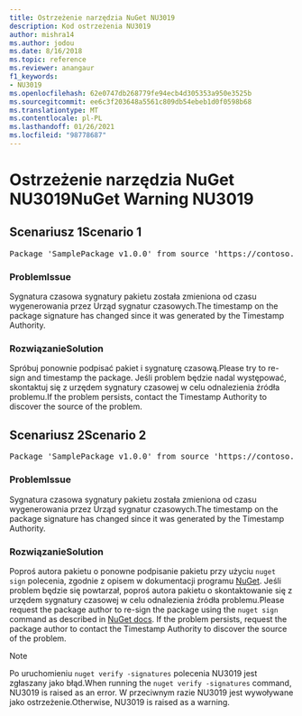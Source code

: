 ```yaml
---
title: Ostrzeżenie narzędzia NuGet NU3019
description: Kod ostrzeżenia NU3019
author: mishra14
ms.author: jodou
ms.date: 8/16/2018
ms.topic: reference
ms.reviewer: anangaur
f1_keywords:
- NU3019
ms.openlocfilehash: 62e0747db268779fe94ecb4d305353a950e3525b
ms.sourcegitcommit: ee6c3f203648a5561c809db54ebeb1d0f0598b68
ms.translationtype: MT
ms.contentlocale: pl-PL
ms.lasthandoff: 01/26/2021
ms.locfileid: "98778687"
---
```

# <a name="nuget-warning-nu3019"></a><span data-ttu-id="a767b-103">Ostrzeżenie narzędzia NuGet NU3019</span><span class="sxs-lookup"><span data-stu-id="a767b-103">NuGet Warning NU3019</span></span>

## <a name="scenario-1"></a><span data-ttu-id="a767b-104">Scenariusz 1</span><span class="sxs-lookup"><span data-stu-id="a767b-104">Scenario 1</span></span>

<pre>Package 'SamplePackage v1.0.0' from source 'https://contoso.com/index.json': The timestamp integrity check failed.</pre>

### <a name="issue"></a><span data-ttu-id="a767b-105">Problem</span><span class="sxs-lookup"><span data-stu-id="a767b-105">Issue</span></span>

<span data-ttu-id="a767b-106">Sygnatura czasowa sygnatury pakietu została zmieniona od czasu wygenerowania przez Urząd sygnatur czasowych.</span><span class="sxs-lookup"><span data-stu-id="a767b-106">The timestamp on the package signature has changed since it was generated by the Timestamp Authority.</span></span>


### <a name="solution"></a><span data-ttu-id="a767b-107">Rozwiązanie</span><span class="sxs-lookup"><span data-stu-id="a767b-107">Solution</span></span>

<span data-ttu-id="a767b-108">Spróbuj ponownie podpisać pakiet i sygnaturę czasową.</span><span class="sxs-lookup"><span data-stu-id="a767b-108">Please try to re-sign and timestamp the package.</span></span> <span data-ttu-id="a767b-109">Jeśli problem będzie nadal występować, skontaktuj się z urzędem sygnatury czasowej w celu odnalezienia źródła problemu.</span><span class="sxs-lookup"><span data-stu-id="a767b-109">If the problem persists, contact the Timestamp Authority to discover the source of the problem.</span></span>



## <a name="scenario-2"></a><span data-ttu-id="a767b-110">Scenariusz 2</span><span class="sxs-lookup"><span data-stu-id="a767b-110">Scenario 2</span></span>

<pre>Package 'SamplePackage v1.0.0' from source 'https://contoso.com/index.json': The primary signature's timestamp integrity check failed.</pre>

### <a name="issue"></a><span data-ttu-id="a767b-111">Problem</span><span class="sxs-lookup"><span data-stu-id="a767b-111">Issue</span></span>

<span data-ttu-id="a767b-112">Sygnatura czasowa sygnatury pakietu została zmieniona od czasu wygenerowania przez Urząd sygnatur czasowych.</span><span class="sxs-lookup"><span data-stu-id="a767b-112">The timestamp on the package signature has changed since it was generated by the Timestamp Authority.</span></span>


### <a name="solution"></a><span data-ttu-id="a767b-113">Rozwiązanie</span><span class="sxs-lookup"><span data-stu-id="a767b-113">Solution</span></span>

<span data-ttu-id="a767b-114">Poproś autora pakietu o ponowne podpisanie pakietu przy użyciu `nuget sign` polecenia, zgodnie z opisem w dokumentacji programu [NuGet](../../create-packages/sign-a-package.md). Jeśli problem będzie się powtarzał, poproś autora pakietu o skontaktowanie się z urzędem sygnatury czasowej w celu odnalezienia źródła problemu.</span><span class="sxs-lookup"><span data-stu-id="a767b-114">Please request the package author to re-sign the package using the `nuget sign` command as described in [NuGet docs](../../create-packages/sign-a-package.md). If the problem persists, request the package author to contact the Timestamp Authority to discover the source of the problem.</span></span>


> [!Note]
> <span data-ttu-id="a767b-115">Po uruchomieniu `nuget verify -signatures` polecenia NU3019 jest zgłaszany jako błąd.</span><span class="sxs-lookup"><span data-stu-id="a767b-115">When running the `nuget verify -signatures` command, NU3019 is raised as an error.</span></span> <span data-ttu-id="a767b-116">W przeciwnym razie NU3019 jest wywoływane jako ostrzeżenie.</span><span class="sxs-lookup"><span data-stu-id="a767b-116">Otherwise, NU3019 is raised as a warning.</span></span>
